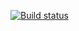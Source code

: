[![Build status](https://ci.appveyor.com/api/projects/status/j3554a1672ygtl4x?svg=true)](https://ci.appveyor.com/project/daryamorozova/auto-2-3-1)
